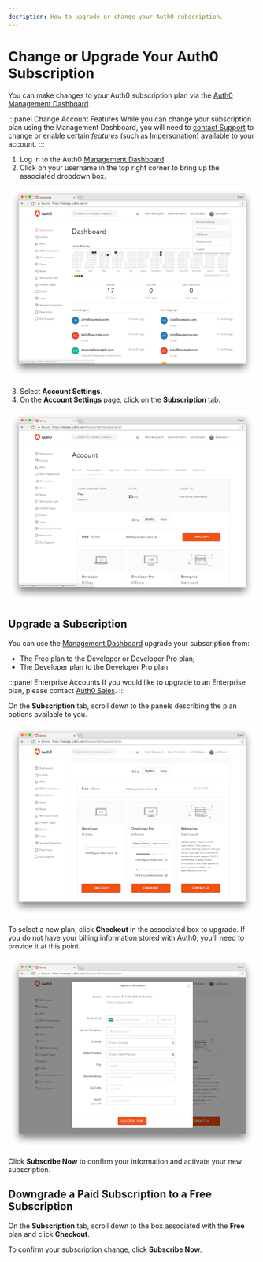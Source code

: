 ```yaml
---
decription: How to upgrade or change your Auth0 subscription.
---
```


# Change or Upgrade Your Auth0 Subscription

You can make changes to your Auth0 subscription plan via the [Auth0 Management Dashboard](${manage_url}).

:::panel Change Account Features
While you can change your subscription plan using the Management Dashboard, you will need to [contact Support](https://support.auth0.com/) to change or enable certain *features* (such as [Impersonation](/user-profile/user-impersonation)) available to your account.
:::

1. Log in to the Auth0 [Management Dashboard](${manage_url}).
2. Click on your username in the top right corner to bring up the associated dropdown box.

  ![](/media/articles/support/subscriptions/account-dropdown.png)

3. Select **Account Settings**.
4. On the **Account Settings** page, click on the **Subscription** tab.

  ![](/media/articles/support/subscriptions/subscription.png)

## Upgrade a Subscription

You can use the [Management Dashboard](${manage_url}) upgrade your subscription from:

* The Free plan to the Developer or Developer Pro plan;
* The Developer plan to the Developer Pro plan.

:::panel Enterprise Accounts
If you would like to upgrade to an Enterprise plan, please contact [Auth0 Sales](mailto:sales@auth0.com).
:::

On the **Subscription** tab, scroll down to the panels describing the plan options available to you.

  ![](/media/articles/support/subscriptions/upgrades.png)

To select a new plan, click **Checkout** in the associated box to upgrade. If you do not have your billing information stored with Auth0, you'll need to provide it at this point.

  ![](/media/articles/support/subscriptions/billing.png)

Click **Subscribe Now** to confirm your information and activate your new subscription.

## Downgrade a Paid Subscription to a Free Subscription

On the **Subscription** tab, scroll down to the box associated with the **Free** plan and click **Checkout**.

To confirm your subscription change, click **Subscribe Now**.
